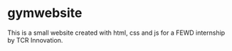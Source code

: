 # gymwebsite
This is a small website created with html, css and js for a FEWD internship by TCR Innovation.
